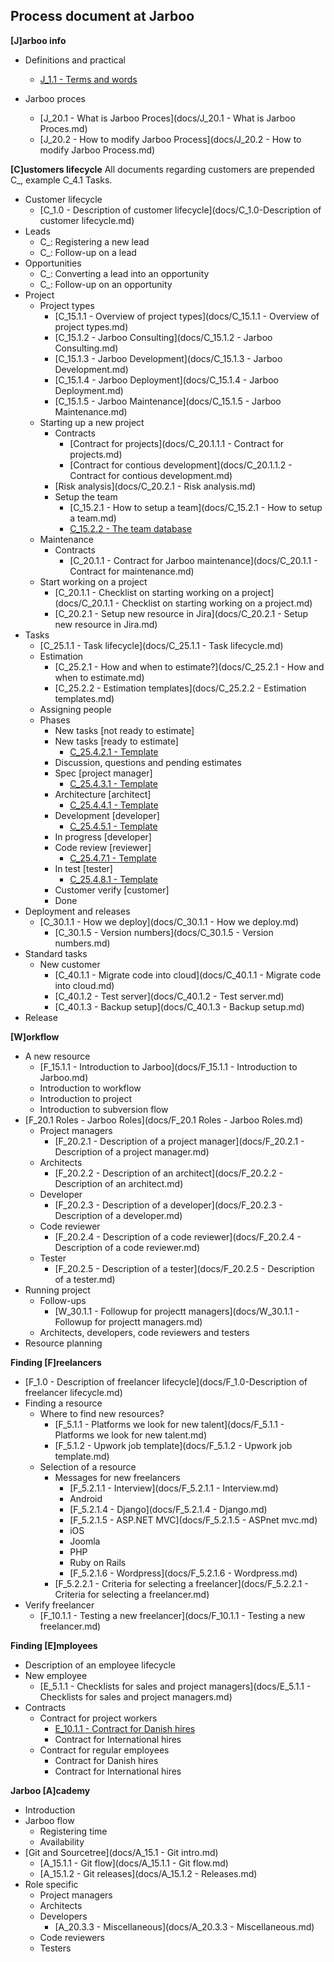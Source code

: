 Process document at Jarboo
--------------------------

**[J]arboo info**

- Definitions and practical
     - [J_1.1 - Terms and words][1]

- Jarboo proces
	 - [J_20.1 - What is Jarboo Proces](docs/J_20.1 - What is Jarboo Proces.md)
	 - [J_20.2 - How to modify Jarboo Process](docs/J_20.2 - How to modify Jarboo Process.md)

**[C]ustomers lifecycle** 
All documents regarding customers are prepended C_, example C_4.1 Tasks. 

 - Customer lifecycle
	 - [C_1.0 - Description of customer lifecycle](docs/C_1.0-Description of customer lifecycle.md)
 - Leads
	 - C_: Registering a new lead
	 - C_: Follow-up on a lead
 - Opportunities
	 - C_: Converting a lead into an opportunity 
	 - C_: Follow-up on an opportunity
 - Project
 	 - Project types
 	 	 - [C_15.1.1 - Overview of project types](docs/C_15.1.1 - Overview of project types.md)
 	 	 - [C_15.1.2 - Jarboo Consulting](docs/C_15.1.2 - Jarboo Consulting.md)
		 - [C_15.1.3 - Jarboo Development](docs/C_15.1.3 - Jarboo Development.md)
		 - [C_15.1.4 - Jarboo Deployment](docs/C_15.1.4 - Jarboo Deployment.md)
		 - [C_15.1.5 - Jarboo Maintenance](docs/C_15.1.5 - Jarboo Maintenance.md)
	 - Starting up a new project
		 - Contracts
	     	-	[Contract for projects](docs/C_20.1.1.1 - Contract for projects.md)
	     	-	[Contract for contious development](docs/C_20.1.1.2 - Contract for contious development.md)
	      - [Risk analysis](docs/C_20.2.1 - Risk analysis.md)
	      - Setup the team
	  	     - [C_15.2.1 - How to setup a team](docs/C_15.2.1 - How to setup a team.md)
	  	     - [C_15.2.2 - The team database](https://docs.google.com/spreadsheets/d/1iMBE4RDVq6SeZAGZ268X_FbVldlyAxSb5JGh0cn6H-4/edit#gid=225165076)
     - Maintenance
		 - Contracts
	     	-	[C_20.1.1 - Contract for Jarboo maintenance](docs/C_20.1.1 - Contract for maintenance.md)
	 - Start working on a project
	  	 - [C_20.1.1 - Checklist on starting working on a project](docs/C_20.1.1 - Checklist on starting working on a project.md)
	  	 - [C_20.2.1 - Setup new resource in Jira](docs/C_20.2.1 - Setup new resource in Jira.md)
 - Tasks
	 - [C_25.1.1 - Task lifecycle](docs/C_25.1.1 - Task lifecycle.md)
	 - Estimation
	 	- [C_25.2.1 - How and when to estimate?](docs/C_25.2.1 - How and when to estimate.md)
	 	- [C_25.2.2 - Estimation templates](docs/C_25.2.2 - Estimation templates.md)
	 - Assigning people
	 - Phases
	 	- New tasks [not ready to estimate]
	 	- New tasks [ready to estimate]
	 		- [C_25.4.2.1 - Template](https://trello.com/c/mqQGMdiO/11-template)
	 	- Discussion, questions and pending estimates
	 	- Spec [project manager]
	 		- [C_25.4.3.1 - Template](https://trello.com/c/2puSnp95/2-template)
	 	- Architecture [architect]
	 		- [C_25.4.4.1 - Template](https://trello.com/c/nMTuK7hV/1-template)
	 	- Development [developer]
	 		- [C_25.4.5.1 - Template](https://trello.com/c/TG2szRlA/3-template)
	 	- In progress [developer]
	 	- Code review [reviewer]
	 		- [C_25.4.7.1 - Template](https://trello.com/c/UvsbU5WE/4-template)
	 	- In test [tester]
	 		- [C_25.4.8.1 - Template](https://trello.com/c/QvyoHh0N/5-template)
	 	- Customer verify [customer]
	 	- Done
 - Deployment and releases
 	- [C_30.1.1 - How we deploy](docs/C_30.1.1 - How we deploy.md)
 		- [C_30.1.5 - Version numbers](docs/C_30.1.5 - Version numbers.md)
 - Standard tasks
 	 - New customer
 	     - [C_40.1.1 - Migrate code into cloud](docs/C_40.1.1 - Migrate code into cloud.md)
 	     - [C_40.1.2 - Test server](docs/C_40.1.2 - Test server.md)
 	     - [C_40.1.3 - Backup setup](docs/C_40.1.3 - Backup setup.md)
 - Release

**[W]orkflow**
 
 - A new resource
	 - [F_15.1.1 - Introduction to Jarboo](docs/F_15.1.1 - Introduction to Jarboo.md)
	 - Introduction to workflow
	 - Introduction to project
	 - Introduction to subversion flow
 - [F_20.1 Roles - Jarboo Roles](docs/F_20.1 Roles - Jarboo Roles.md)
     - Project managers
         - [F_20.2.1 - Description of a project manager](docs/F_20.2.1 - Description of a project manager.md)
     - Architects
     	- [F_20.2.2 - Description of an architect](docs/F_20.2.2 - Description of an architect.md)
 	 - Developer
 	 	- [F_20.2.3 - Description of a developer](docs/F_20.2.3 - Description of a developer.md)
 	 - Code reviewer
 	 	- [F_20.2.4 - Description of a code reviewer](docs/F_20.2.4 - Description of a code reviewer.md)
	 - Tester
	 	- [F_20.2.5 - Description of a tester](docs/F_20.2.5 - Description of a tester.md)
 - Running project
 	  - Follow-ups
 	  	- [W_30.1.1 - Followup for projectt managers](docs/W_30.1.1 - Followup for projectt managers.md)
 	  - Architects, developers, code reviewers and testers
 - Resource planning

**Finding [F]reelancers**

 - [F_1.0 - Description of freelancer lifecycle](docs/F_1.0-Description of freelancer lifecycle.md)
 - Finding a resource
 	- Where to find new resources?
 		- [F_5.1.1 - Platforms we look for new talent](docs/F_5.1.1 - Platforms we look for new talent.md)
 		- [F_5.1.2 - Upwork job template](docs/F_5.1.2 - Upwork job template.md)
 	- Selection of a resource
 		- Messages for new freelancers
 			- [F_5.2.1.1 - Interview](docs/F_5.2.1.1 - Interview.md)
 			- Android
 			- [F_5.2.1.4 - Django](docs/F_5.2.1.4 - Django.md)
 			- [F_5.2.1.5 - ASP.NET MVC](docs/F_5.2.1.5 - ASPnet mvc.md)
			- iOS 
			- Joomla
			- PHP
 			- Ruby on Rails
 			- [F_5.2.1.6 - Wordpress](docs/F_5.2.1.6 - Wordpress.md)
 		- [F_5.2.2.1 - Criteria for selecting a freelancer](docs/F_5.2.2.1 - Criteria for selecting a freelancer.md)
 - Verify freelancer
    - [F_10.1.1 - Testing a new freelancer](docs/F_10.1.1 - Testing a new freelancer.md)


**Finding [E]mployees**

- Description of an employee lifecycle
- New employee
	- [E_5.1.1 - Checklists for sales and project managers](docs/E_5.1.1 - Checklists for sales and project managers.md)
- Contracts
	- Contract for project workers
		- [E_10.1.1 - Contract for Danish hires](https://docs.google.com/a/jarboo.com/document/d/1s3Z1ZG86yH89LhQuEiJuHaGbN-sfgZ-GfGQHZnUkPtw/edit?usp=sharing)
		- Contract for International hires
	- Contract for regular employees
		- Contract for Danish hires
		- Contract for International hires

**Jarboo [A]cademy**

- Introduction
- Jarboo flow
	- Registering time
	- Availability
- [Git and Sourcetree](docs/A_15.1 - Git intro.md)
	- [A_15.1.1 - Git flow](docs/A_15.1.1 - Git flow.md)
	- [A_15.1.2 - Git releases](docs/A_15.1.2 - Releases.md)
- Role specific
     - Project managers
     - Architects
     - Developers
     	- [A_20.3.3 - Miscellaneous](docs/A_20.3.3 - Miscellaneous.md)
     - Code reviewers
     - Testers

[1]: docs/J_1.1-TermsAndWords.md

